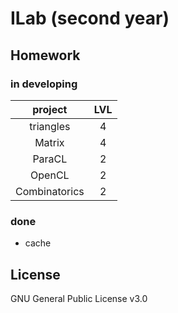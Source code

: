 # ILab (second year)

## Homework

### in developing
|      project      | LVL |
|:-----------------:|:---:|
| triangles         |  4  |
| Matrix            |  4  |
| ParaCL            |  2  |
| OpenCL            |  2  |
| Combinatorics     |  2  |
  
### done

* cache

## License
GNU General Public License v3.0